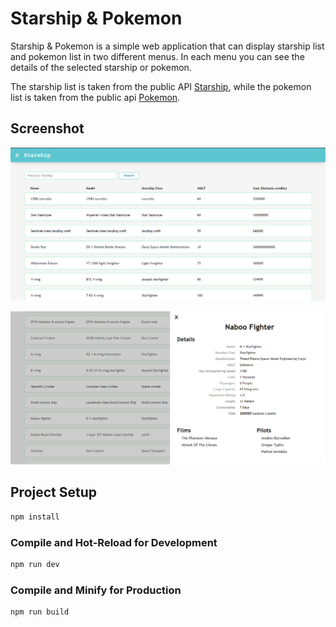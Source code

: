 # Starship & Pokemon

Starship & Pokemon is a simple web application that can display starship list and pokemon list in two different menus. In each menu you can see the details of the selected starship or pokemon.

The starship list is taken from the public API [Starship](https://swapi.dev/api), while the pokemon list is taken from the public api [Pokemon](https://pokeapi.co/).

## Screenshot

![Starship](./src/assets/images/ss_starship.png)

![Detail](./src//assets/images/ss_starship_details.png)

## Project Setup

```sh
npm install
```

### Compile and Hot-Reload for Development

```sh
npm run dev
```

### Compile and Minify for Production

```sh
npm run build
```
